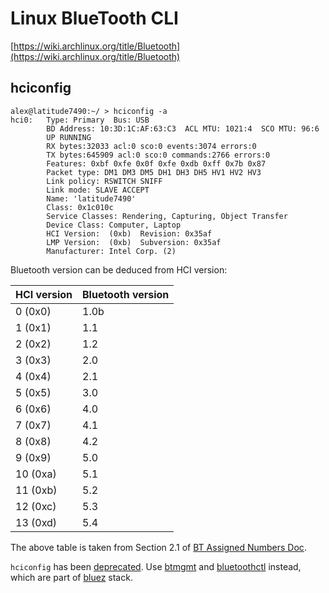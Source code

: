 # Linux BlueTooth CLI

[https://wiki.archlinux.org/title/Bluetooth](https://wiki.archlinux.org/title/Bluetooth)

## hciconfig

```
alex@latitude7490:~/ > hciconfig -a
hci0:   Type: Primary  Bus: USB
        BD Address: 10:3D:1C:AF:63:C3  ACL MTU: 1021:4  SCO MTU: 96:6
        UP RUNNING
        RX bytes:32033 acl:0 sco:0 events:3074 errors:0
        TX bytes:645909 acl:0 sco:0 commands:2766 errors:0
        Features: 0xbf 0xfe 0x0f 0xfe 0xdb 0xff 0x7b 0x87
        Packet type: DM1 DM3 DM5 DH1 DH3 DH5 HV1 HV2 HV3
        Link policy: RSWITCH SNIFF
        Link mode: SLAVE ACCEPT
        Name: 'latitude7490'
        Class: 0x1c010c
        Service Classes: Rendering, Capturing, Object Transfer
        Device Class: Computer, Laptop
        HCI Version:  (0xb)  Revision: 0x35af
        LMP Version:  (0xb)  Subversion: 0x35af
        Manufacturer: Intel Corp. (2)
```
Bluetooth version can be deduced from HCI version:

HCI version | Bluetooth version |
------------|-------------------|
0 (0x0)  |1.0b
1 (0x1)  |1.1
2 (0x2)  |1.2
3 (0x3)  |2.0
4 (0x4)  |2.1
5 (0x5)  |3.0
6 (0x6)  |4.0
7 (0x7)  |4.1
8 (0x8)  |4.2
9 (0x9)  |5.0
10 (0xa) |5.1
11 (0xb) |5.2
12 (0xc) |5.3
13 (0xd) |5.4

The above table is taken from Section 2.1 of
[BT Assigned Numbers
Doc](https://btprodspecificationrefs.blob.core.windows.net/assigned-numbers/Assigned%20Number%20Types/Assigned_Numbers.pdf).


`hciconfig` has been [deprecated](https://github.com/chrippa/ds4drv/issues/123).
Use [btmgmt](https://manpages.debian.org/testing/bluez/btmgmt.1.en.html) and
[bluetoothctl](https://manpages.debian.org/testing/bluez/bluetoothctl.1.en.html)
instead, which are part of [bluez](http://www.bluez.org/) stack.
